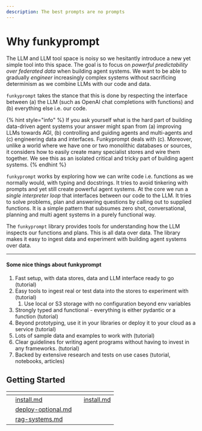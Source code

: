 ```yaml
---
description: The best prompts are no prompts
---
```


# Why funkyprompt

The LLM and LLM tool space is noisy so we hesitantly introduce a new yet simple tool into this space. The goal is to focus on _powerful predictability over federated data_ when building agent systems. We want to be able to gradually _engineer_ increasingly complex systems without sacrificing determinism as we combine LLMs with our code and data.

`funkyprompt` takes the stance that this is done by respecting the interface between (a) the LLM (such as OpenAI chat completions with functions) and (b) everything else i.e. our code.&#x20;

{% hint style="info" %}
If you ask yourself what is the hard part of building data-driven agent systems your answer might span from (a) improving LLMs towards AGI, (b) controlling and guiding  agents and multi-agents and (c) engineering data and interfaces. Funkyprompt deals with (c). Moreover, unlike a world where we have one or two monolithic databases or sources, it considers how to easily create many specialist stores and wire them together. We see this as an isolated critical and tricky part of building agent systems.&#x20;
{% endhint %}

`funkyprompt` works by exploring how we can write code i.e. functions  as we normally would, with typing and docstrings. It tries to avoid tinkering with prompts  and yet still create powerful agent systems.  At the core we run a _single interpreter loop_ that interfaces between our code to the LLM. It tries to solve problems, plan and answering questions by calling out to supplied functions. It is a simple pattern that subsumes zero shot, conversational, planning and multi agent systems in a purely functional way.&#x20;

The `funkyprompt` library provides tools for understanding how the LLM inspects our functions and plans. This is all data over data. The library makes it easy to ingest data and experiment with building agent systems over data. &#x20;

***

#### Some nice things about funkyprompt

1. Fast setup, with data stores, data and LLM interface ready to go (tutorial)
2. Easy tools to ingest real or test data into the stores to experiment with (tutorial)
   1. Use local or S3 storage with no configuration beyond env variables
3. Strongly typed and functional - everything is either pydantic or a function (tutorial)
4. Beyond prototyping, use it in your libraries or deploy it to your cloud as a service (tutorial)
5. Lots of sample data and examples to work with (tutorial)
6. Clear guidelines for writing agent programs without having to invest in any frameworks. (tutorial)
7. Backed by extensive research and tests on use cases (tutorial, notebooks, articles)

## Getting Started

<table data-view="cards"><thead><tr><th></th><th></th><th></th><th data-hidden data-card-target data-type="content-ref"></th></tr></thead><tbody><tr><td></td><td><a data-mention href="why-funkyprompt/install.md">install.md</a></td><td></td><td><a href="why-funkyprompt/install.md">install.md</a></td></tr><tr><td></td><td><a data-mention href="why-funkyprompt/deploy-optional.md">deploy-optional.md</a></td><td></td><td></td></tr><tr><td></td><td><a data-mention href="why-funkyprompt/rag-systems.md">rag-systems.md</a></td><td></td><td></td></tr></tbody></table>


